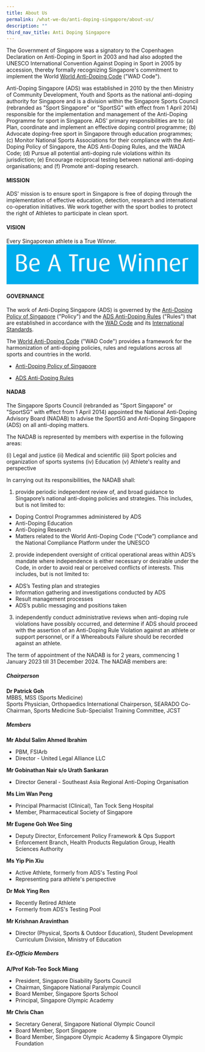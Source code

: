 ```yaml
---
title: About Us
permalink: /what-we-do/anti-doping-singapore/about-us/
description: ""
third_nav_title: Anti Doping Singapore
---
```

The Government of Singapore was a signatory to the Copenhagen Declaration on Anti-Doping in Sport in 2003 and had also adopted the UNESCO International Convention Against Doping in Sport in 2005 by accession, thereby formally recognizing Singapore's commitment to implement the World [World Anti-Doping Code](https://www.wada-ama.org/en/World-Anti-Doping-Program/Sports-and-Anti-Doping-Organizations/The-Code/) ("WAD Code").

Anti-Doping Singapore (ADS) was established in 2010 by the then Ministry of Community Development, Youth and Sports as the national anti-doping authority for Singapore and is a division within the Singapore Sports Council (rebranded as "Sport Singapore" or "SportSG" with effect from 1 April 2014) responsible for the implementation and management of the Anti-Doping Programme for sport in Singapore.
ADS' primary responsibilities are to:
(a)	Plan, coordinate and implement an effective doping control programme;
(b)	Advocate doping-free sport in Singapore through education programmes;
(c)	Monitor National Sports Associations for their compliance with the Anti-Doping Policy of Singapore, the ADS Anti-Doping Rules, and the WADA Code;
(d)	Pursue all potential anti-doping rule violations within its jurisdiction;
(e)	Encourage reciprocal testing between national anti-doping organisations; and
(f)	Promote anti-doping research.

#### **MISSION**

ADS' mission is to ensure sport in Singapore is free of doping through the implementation of effective education, detection, research and international co-operation initiatives. We work together with the sport bodies to protect the right of Athletes to participate in clean sport.

#### **VISION**
Every Singaporean athlete is a True Winner.
![](/images/What%20We%20Do/Anti%20Doping%20Singapore/Resources/Education/Winner.png)

#### **GOVERNANCE**

The work of Anti-Doping Singapore (ADS) is governed by the [Anti-Doping Policy of Singapore](/files/What%20We%20%20Do/Anti%20Doping%20Singapore/Resources/Polices%20&%20Forms/Anti-Doping_Policy_of_Singapore_-_Final_WADA_Approved_201002.pdf) ("Policy") and the [ADS Anti-Doping Rules](/files/What%20We%20%20Do/Anti%20Doping%20Singapore/Resources/Polices%20&%20Forms/2021_wada_nado_model_rules_ADS_revised_20221019.pdf) ("Rules") that are established in accordance with the [WAD Code](https://www.wada-ama.org/en/what-we-do/the-code) and its [International Standards](https://www.wada-ama.org/en/international-standards).

The [World Anti-Doping Code](https://www.wada-ama.org/en/what-we-do/the-code) ("WAD Code") provides a framework for the harmonization of anti-doping policies, rules and regulations across all sports and countries in the world.

* [Anti-Doping Policy of Singapore](/files/What%20We%20%20Do/Anti%20Doping%20Singapore/Resources/Polices%20&%20Forms/Anti-Doping_Policy_of_Singapore_-_Final_WADA_Approved_201002.pdf)

* [ADS Anti-Doping Rules](/files/What%20We%20%20Do/Anti%20Doping%20Singapore/Resources/Polices%20&%20Forms/2021_wada_nado_model_rules_ADS_revised_20221019.pdf)

#### **NADAB**

The Singapore Sports Council (rebranded as "Sport Singapore" or "SportSG" with effect from 1 April 2014) appointed the National Anti-Doping Advisory Board (NADAB) to advise the SportSG and Anti-Doping Singapore (ADS) on all anti-doping matters.

The NADAB is represented by members with expertise in the following areas:

(i) Legal and justice
(ii) Medical and scientific
(iii) Sport policies and organization of sports systems
(iv) Education
(v) Athlete's reality and perspective

In carrying out its responsibilities, the NADAB shall:

1. provide periodic independent review of, and broad guidance to Singapore’s national anti-doping policies and strategies. This includes, but is not limited to:

* Doping Control Programmes administered by ADS
* Anti-Doping Education
* Anti-Doping Research
* Matters related to the World Anti-Doping Code (“Code”) compliance and the National Compliance Platform under the UNESCO
 
2. provide independent oversight of critical operational areas within ADS’s mandate where independence is either necessary or desirable under the Code, in order to avoid real or perceived conflicts of interests. This includes, but is not limited to:
* ADS’s Testing plan and strategies
* Information gathering and investigations conducted by ADS
* Result management processes
* ADS’s public messaging and positions taken
 
3. independently conduct administrative reviews when anti-doping rule violations have possibly occurred, and determine if ADS should proceed with the assertion of an Anti-Doping Rule Violation against an athlete or support personnel, or if a Whereabouts Failure should be recorded against an athlete.
 
The term of appointment of the NADAB is for 2 years, commencing 1 January 2023 till 31 December 2024. The NADAB members are:


##### **Chairperson**

**Dr Patrick Goh**
<br>
MBBS, MSS (Sports Medicine)
<br>
Sports Physician, Orthopaedics International
Chairperson, SEARADO
Co-Chairman, Sports Medicine Sub-Specialist Training
Committee, JCST

##### **Members**

**Mr Abdul Salim Ahmed Ibrahim**
* PBM, FSIArb
* Director - United Legal Alliance LLC

**Mr Gobinathan Nair s/o Urath Sankaran**
* Director General - Southeast Asia Regional Anti-Doping Organisation

**Ms Lim Wan Peng**
* Principal Pharmacist (Clinical), Tan Tock Seng Hospital
* Member, Pharmaceutical Society of Singapore

**Mr Eugene Goh Wee Sing**
* Deputy Director, Enforcement Policy Framework & Ops Support 
* Enforcement Branch,  Health Products Regulation Group, Health Sciences Authority

**Ms Yip Pin Xiu**
* Active Athlete, formerly from ADS's Testing Pool
* Representing para athlete's perspective

**Dr Mok Ying Ren**
* Recently Retired Athlete
* Formerly from ADS's Testing Pool

**Mr Krishnan Aravinthan**
* Director (Physical, Sports & Outdoor Education), Student Development Curriculum Division, Ministry of Education

##### **Ex-Officio Members**
**A/Prof Koh-Teo Sock Miang**
* President, Singapore Disability Sports Council
* Chairman, Singapore National Paralympic Council
* Board Member, Singapore Sports School
* Principal, Singapore Olympic Academy

**Mr Chris Chan**
* Secretary General, Singapore National Olympic Council
* Board Member, Sport Singapore
* Board Member, Singapore Olympic Academy & Singapore Olympic Foundation